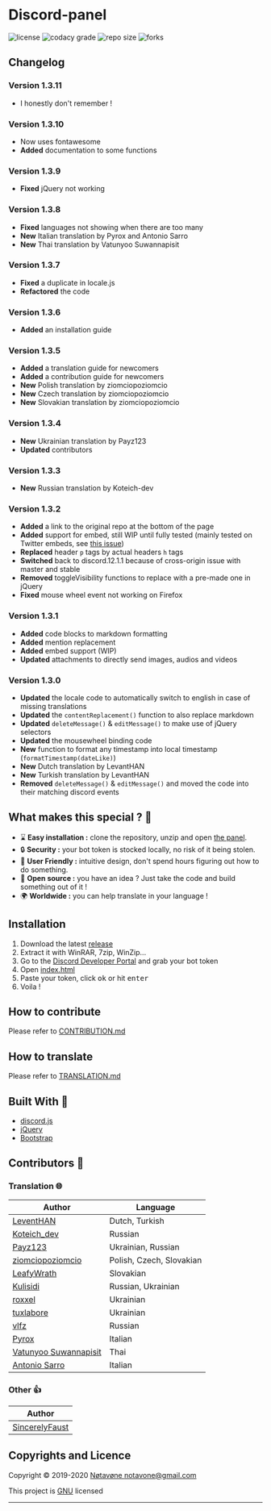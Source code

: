 # Discord-panel
![license](https://img.shields.io/github/license/notavone/discord-panel.svg?style=for-the-badge)
![codacy grade](https://img.shields.io/codacy/grade/d499e4a1863349ffb7366f6b9970082f.svg?style=for-the-badge)
![repo size](https://img.shields.io/github/repo-size/notavone/discord-panel.svg?style=for-the-badge)
![forks](https://img.shields.io/github/stars/notavone/discord-panel?style=for-the-badge)

## Changelog

### Version 1.3.11

*  I honestly don't remember !

### Version 1.3.10

*  Now uses fontawesome
*  **Added** documentation to some functions

### Version 1.3.9

*  **Fixed** jQuery not working

### Version 1.3.8

*  **Fixed** languages not showing when there are too many
*  **New** Italian translation by Pyrox and Antonio Sarro
*  **New** Thai translation by Vatunyoo Suwannapisit

### Version 1.3.7

*  **Fixed** a duplicate in locale.js
*  **Refactored** the code

### Version 1.3.6

*  **Added** an installation guide

### Version 1.3.5

*  **Added** a translation guide for newcomers
*  **Added** a contribution guide for newcomers
*  **New** Polish translation by ziomciopoziomcio
*  **New** Czech translation by ziomciopoziomcio
*  **New** Slovakian translation by ziomciopoziomcio

### Version 1.3.4

*  **New** Ukrainian translation by Payz123
*  **Updated** contributors

### Version 1.3.3

*  **New** Russian translation by Koteich-dev

### Version 1.3.2

*  **Added** a link to the original repo at the bottom of the page
*  **Added** support for embed, still WIP until fully tested (mainly tested on Twitter embeds, see [this issue](https://github.com/Notavone/discord-panel/issues/16))
*  **Replaced** header `p` tags by actual headers `h` tags
*  **Switched** back to discord.12.1.1 because of cross-origin issue with master and stable
*  **Removed** toggleVisibility functions to replace with a pre-made one in jQuery
*  **Fixed** mouse wheel event not working on Firefox

### Version 1.3.1

*  **Added** code blocks to markdown formatting
*  **Added** mention replacement
*  **Added** embed support (WIP)
*  **Updated** attachments to directly send images, audios and videos
 
### Version 1.3.0

*  **Updated** the locale code to automatically switch to english in case of missing translations
*  **Updated** the `contentReplacement()` function to also replace markdown
*  **Updated** `deleteMessage()` & `editMessage()` to make use of jQuery selectors
*  **Updated** the mousewheel binding code
*  **New** function to format any timestamp into local timestamp (`formatTimestamp(dateLike)`)
*  **New** Dutch translation by LevantHAN
*  **New** Turkish translation by LevantHAN
*  **Removed** `deleteMessage()` & `editMessage()` and moved the code into their matching discord events

## What makes this special ? 💎

*   ⌛ **Easy installation :** clone the repository, unzip and open [the panel](../index.html).
*   🔒 **Security :** your bot token is stocked locally, no risk of it being stolen.
*   📌 **User Friendly :** intuitive design, don't spend hours figuring out how to do something.
*   👀 **Open source :** you have an idea ? Just take the code and build something out of it !
*   🌍 **Worldwide :** you can help translate in your language !

## Installation

1.  Download the latest [release](https://github.com/Notavone/discord-panel/releases)
2.  Extract it with WinRAR, 7zip, WinZip...
3.  Go to the [Discord Developer Portal](https://discord.com/developers/applications) and grab your bot token
4.  Open [index.html](../index.html)
5.  Paste your token, click <kbd>ok</kbd> or hit <kbd>enter</kbd>
6.  Voila !

## How to contribute

Please refer to [CONTRIBUTION.md](CONTRIBUTION.md)

## How to translate

Please refer to [TRANSLATION.md](TRANSLATION.md)

## Built With 🔧

*   [discord.js](https://github.com/discordjs/discord.js/tree/webpack)
*   [jQuery](https://jquery.com/)
*   [Bootstrap](https://getbootstrap.com/)

## Contributors 📝

### Translation 🌐

| Author                                                  | Language                 |
| ------------------------------------------------------- | ------------------------ |
| [LeventHAN](https://github.com/leventhan)               | Dutch, Turkish           |
| [Koteich_dev](https://github.com/Koteich-dev)           | Russian                  |
| [Payz123](https://github.com/Payz123)                   | Ukrainian, Russian       |
| [ziomciopoziomcio](https://github.com/ziomciopoziomcio) | Polish, Czech, Slovakian |
| [LeafyWrath](https://github.com/LeafyWrath)             | Slovakian                |
| [Kulisidi](https://github.com/Kulisidi)                 | Russian, Ukrainian       |
| [roxxel](https://github.com/roxxel)                     | Ukrainian                |
| [tuxlabore](https://github.com/tuxlabore)               | Ukrainian                |
| [vlfz](https://github.com/vlfz)                         | Russian                  |
| [Pyrox](https://github.com/Pyr0x1)                      | Italian                  |
| [Vatunyoo Suwannapisit](https://github.com/kerlos)      | Thai                     |
| [Antonio Sarro](https://github.com/asarro99)            | Italian                  |

### Other 👍

| Author                                              |
| ----------------------------------------------------|
| [SincerelyFaust](https://github.com/SincerelyFaust) |

## Copyrights and Licence

Copyright © 2019-2020 [Nøtavøne <notavone@gmail.com>](https://github.com/notavone)

This project is [GNU](https://github.com/Notavone/discord-panel/blob/master/.github/LICENSE) licensed

***
